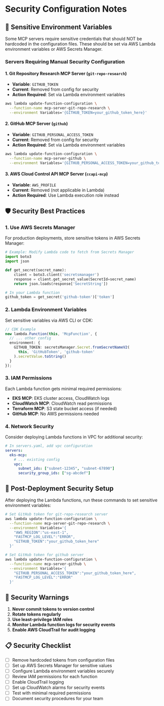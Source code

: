 # Security Configuration Notes

## 🔐 Sensitive Environment Variables

Some MCP servers require sensitive credentials that should NOT be hardcoded in the configuration files. These should be set via AWS Lambda environment variables or AWS Secrets Manager.

### Servers Requiring Manual Security Configuration

#### 1. **Git Repository Research MCP Server** (`git-repo-research`)
- **Variable**: `GITHUB_TOKEN`
- **Current**: Removed from config for security
- **Action Required**: Set via Lambda environment variables
```bash
aws lambda update-function-configuration \
  --function-name mcp-server-git-repo-research \
  --environment Variables='{GITHUB_TOKEN=your_github_token_here}'
```

#### 2. **GitHub MCP Server** (`github`)
- **Variable**: `GITHUB_PERSONAL_ACCESS_TOKEN`
- **Current**: Removed from config for security
- **Action Required**: Set via Lambda environment variables
```bash
aws lambda update-function-configuration \
  --function-name mcp-server-github \
  --environment Variables='{GITHUB_PERSONAL_ACCESS_TOKEN=your_github_token_here}'
```

#### 3. **AWS Cloud Control API MCP Server** (`ccapi-mcp`)
- **Variable**: `AWS_PROFILE`
- **Current**: Removed (not applicable in Lambda)
- **Action Required**: Use Lambda execution role instead

## 🛡️ Security Best Practices

### 1. **Use AWS Secrets Manager**
For production deployments, store sensitive tokens in AWS Secrets Manager:

```python
# Example: Modify Lambda code to fetch from Secrets Manager
import boto3
import json

def get_secret(secret_name):
    client = boto3.client('secretsmanager')
    response = client.get_secret_value(SecretId=secret_name)
    return json.loads(response['SecretString'])

# In your Lambda function
github_token = get_secret('github-token')['token']
```

### 2. **Lambda Environment Variables**
Set sensitive variables via AWS CLI or CDK:

```typescript
// CDK Example
new lambda.Function(this, 'McpFunction', {
  // ... other config
  environment: {
    GITHUB_TOKEN: secretsManager.Secret.fromSecretNameV2(
      this, 'GitHubToken', 'github-token'
    ).secretValue.toString()
  }
});
```

### 3. **IAM Permissions**
Each Lambda function gets minimal required permissions:

- **EKS MCP**: EKS cluster access, CloudWatch logs
- **CloudWatch MCP**: CloudWatch read permissions
- **Terraform MCP**: S3 state bucket access (if needed)
- **GitHub MCP**: No AWS permissions needed

### 4. **Network Security**
Consider deploying Lambda functions in VPC for additional security:

```yaml
# In servers.yaml, add vpc configuration
servers:
  eks-mcp:
    # ... existing config
    vpc:
      subnet_ids: ["subnet-12345", "subnet-67890"]
      security_group_ids: ["sg-abcdef"]
```

## 🔧 Post-Deployment Security Setup

After deploying the Lambda functions, run these commands to set sensitive environment variables:

```bash
# Set GitHub token for git-repo-research server
aws lambda update-function-configuration \
  --function-name mcp-server-git-repo-research \
  --environment Variables='{
    "AWS_REGION":"us-east-1",
    "FASTMCP_LOG_LEVEL":"ERROR",
    "GITHUB_TOKEN":"your_github_token_here"
  }'

# Set GitHub token for github server
aws lambda update-function-configuration \
  --function-name mcp-server-github \
  --environment Variables='{
    "GITHUB_PERSONAL_ACCESS_TOKEN":"your_github_token_here",
    "FASTMCP_LOG_LEVEL":"ERROR"
  }'
```

## 🚨 Security Warnings

1. **Never commit tokens to version control**
2. **Rotate tokens regularly**
3. **Use least-privilege IAM roles**
4. **Monitor Lambda function logs for security events**
5. **Enable AWS CloudTrail for audit logging**

## 📋 Security Checklist

- [ ] Remove hardcoded tokens from configuration files
- [ ] Set up AWS Secrets Manager for sensitive values
- [ ] Configure Lambda environment variables securely
- [ ] Review IAM permissions for each function
- [ ] Enable CloudTrail logging
- [ ] Set up CloudWatch alarms for security events
- [ ] Test with minimal required permissions
- [ ] Document security procedures for your team